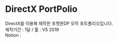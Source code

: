 # DirectX PortPolio     
DirectX를 이용해 제작한 포켓몬DP 모작 포트폴리오입니다.    
제작기간 : 1달 / 툴 : VS 2019    
Notion :[ ](https://thoughtful-shop-228.notion.site/DirectX2D-a534dbb0046f473f9b741c26eb928010?pvs=4)
 
